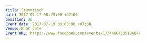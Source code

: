 ```yaml
---
title: Stammtisch
date: 2017-07-17 08:25:00 +07:00
position: 30
Event date: 2017-07-19 00:00:00 +07:00
Venue: Nhac Cafe
Event URL: https://www.facebook.com/events/1734486413518687/
---
```


